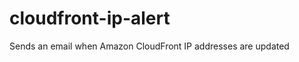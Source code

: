cloudfront-ip-alert
===================

Sends an email when Amazon CloudFront IP addresses are updated
